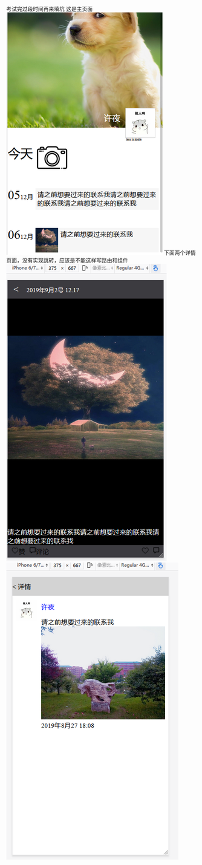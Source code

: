 考试完过段时间再来填坑
这是主页面
![没有图片](https://github.com/xu3ye/assess/blob/master/main.png)
下面两个详情页面，没有实现跳转，应该是不能这样写路由和组件
![没有图片](https://github.com/xu3ye/assess/blob/master/details.png)
![没有图片](https://github.com/xu3ye/assess/blob/master/details_page.png)
